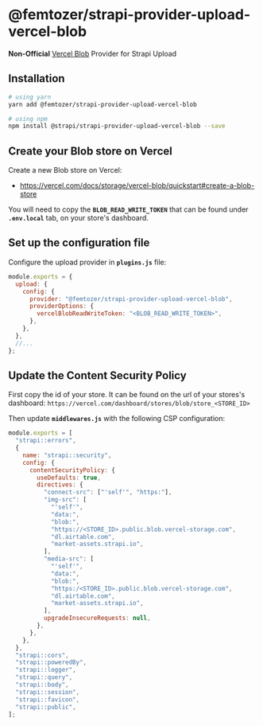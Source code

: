 # @femtozer/strapi-provider-upload-vercel-blob

**Non-Official** [Vercel Blob](https://vercel.com/docs/storage/vercel-blob) Provider for Strapi Upload

## Installation

```bash
# using yarn
yarn add @femtozer/strapi-provider-upload-vercel-blob

# using npm
npm install @strapi/strapi-provider-upload-vercel-blob --save
```

## Create your Blob store on Vercel

Create a new Blob store on Vercel:

- https://vercel.com/docs/storage/vercel-blob/quickstart#create-a-blob-store

You will need to copy the **`BLOB_READ_WRITE_TOKEN`** that can be found under **`.env.local`** tab, on your store's dashboard.

## Set up the configuration file

Configure the upload provider in **`plugins.js`** file:

```js
module.exports = {
  upload: {
    config: {
      provider: "@femtozer/strapi-provider-upload-vercel-blob",
      providerOptions: {
        vercelBlobReadWriteToken: "<BLOB_READ_WRITE_TOKEN>",
      },
    },
  },
  //...
};
```

## Update the Content Security Policy

First copy the id of your store.
It can be found on the url of your stores's dashboard:
`https://vercel.com/dashboard/stores/blob/store_<STORE_ID>`

Then update **`middlewares.js`** with the following CSP configuration:

```js middlewares.js
module.exports = [
  "strapi::errors",
  {
    name: "strapi::security",
    config: {
      contentSecurityPolicy: {
        useDefaults: true,
        directives: {
          "connect-src": ["'self'", "https:"],
          "img-src": [
            "'self'",
            "data:",
            "blob:",
            "https://<STORE_ID>.public.blob.vercel-storage.com",
            "dl.airtable.com",
            "market-assets.strapi.io",
          ],
          "media-src": [
            "'self'",
            "data:",
            "blob:",
            "https:/<STORE_ID>.public.blob.vercel-storage.com",
            "dl.airtable.com",
            "market-assets.strapi.io",
          ],
          upgradeInsecureRequests: null,
        },
      },
    },
  },
  "strapi::cors",
  "strapi::poweredBy",
  "strapi::logger",
  "strapi::query",
  "strapi::body",
  "strapi::session",
  "strapi::favicon",
  "strapi::public",
];
```
